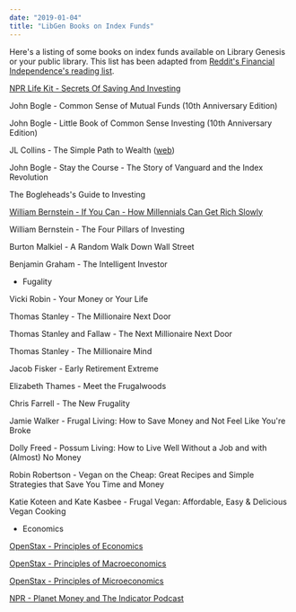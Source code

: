 ```yaml
---
date: "2019-01-04"
title: "LibGen Books on Index Funds"
---
```


Here's a listing of some books on index funds available on Library Genesis or your public library. This list has been adapted from [Reddit's Financial Independence's reading list](https://www.reddit.com/r/financialindependence/wiki/books).

[NPR Life Kit - Secrets Of Saving And Investing](https://www.npr.org/lifekit)

John Bogle - Common Sense of Mutual Funds (10th Anniversary Edition)

John Bogle - Little Book of Common Sense Investing (10th Anniversary Edition)

JL Collins - The Simple Path to Wealth ([web](https://jlcollinsnh.com/stock-series/))

John Bogle - Stay the Course - The Story of Vanguard and the Index Revolution

The Bogleheads's Guide to Investing

[William Bernstein - If You Can - How Millennials Can Get Rich Slowly](https://www.etf.com/docs/IfYouCan.pdf)

William Bernstein - The Four Pillars of Investing

Burton Malkiel - A Random Walk Down Wall Street

Benjamin Graham - The Intelligent Investor


* Fugality

Vicki Robin - Your Money or Your Life

Thomas Stanley - The Millionaire Next Door

Thomas Stanley and Fallaw - The Next Millionaire Next Door

Thomas Stanley - The Millionaire Mind

Jacob Fisker - Early Retirement Extreme

Elizabeth Thames - Meet the Frugalwoods

Chris Farrell - The New Frugality

Jamie Walker - Frugal Living: How to Save Money and Not Feel Like You're Broke

Dolly Freed - Possum Living: How to Live Well Without a Job and with (Almost) No Money

Robin Robertson - Vegan on the Cheap: Great Recipes and Simple Strategies that Save You Time and Money

Katie Koteen and Kate Kasbee - Frugal Vegan: Affordable, Easy & Delicious Vegan Cooking

* Economics

[OpenStax - Principles of Economics](https://openstax.org/details/books/principles-economics-2e)

[OpenStax - Principles of Macroeconomics](https://openstax.org/details/books/principles-macroeconomics-2e)

[OpenStax - Principles of Microeconomics](https://openstax.org/details/books/principles-microeconomics-2e)

[NPR - Planet Money and The Indicator Podcast](https://www.npr.org/sections/money/)




